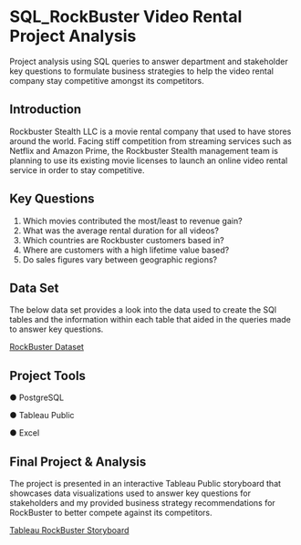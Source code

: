 # SQL_RockBuster Video Rental Project Analysis
Project analysis using SQL queries to answer department and stakeholder key questions to formulate business strategies to help the video rental company stay competitive amongst its competitors.

## Introduction
Rockbuster Stealth LLC is a movie rental company that used to have stores around the world. Facing stiff competition from streaming services such as Netflix and Amazon Prime, the Rockbuster Stealth management team is planning to use its existing movie licenses to launch an online video rental service in order to stay competitive.
## Key Questions
1) Which movies contributed the most/least to revenue gain?
2)  What was the average rental duration for all videos?
3)  Which countries are Rockbuster customers based in?
4) Where are customers with a high lifetime value based?
5) Do sales figures vary between geographic regions?
## Data Set
The below data set provides a look into the data used to create the SQl tables and the information within each table that aided in the queries made to answer key questions.

[RockBuster Dataset](https://github.com/user-attachments/files/16478291/RockBuster.Dataset.xlsx)
## Project Tools
● PostgreSQL

● Tableau Public

● Excel

## Final Project & Analysis
The project is presented in an interactive Tableau Public storyboard that showcases data visualizations used to answer key questions for stakeholders and my provided business strategy recommendations for RockBuster to better compete against its competitors.

[Tableau RockBuster Storyboard](https://public.tableau.com/app/profile/drew.ballinger/viz/RockbusterProjectAnalysis/RockBusterProjectAnalysis?publish=yes)
